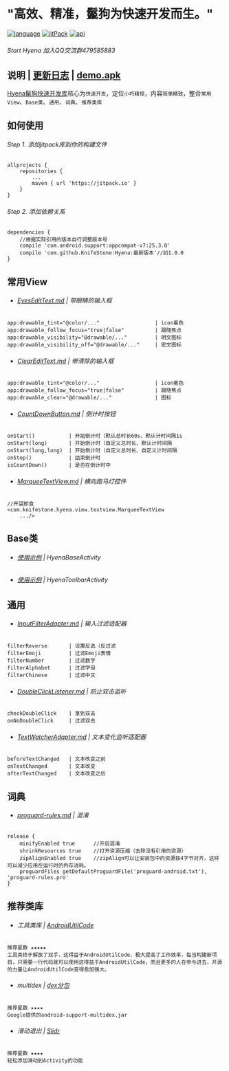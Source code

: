 # "高效、精准，鬣狗为快速开发而生。"

[![language][languageSvg]]() [![jitPack][jitPackSvg]][jitPack] [![api][apiSvg]][api]

###### Start Hyena 加入QQ交流群479585883

## 说明 | [更新日志][UpdateLog.md] | [demo.apk][蒲公英下载地址]

[Hyena鬣狗快速开发库][Hyena]核心为`快速开发`，定位`小巧精悍`，内容`简单精致`，整合`常用View`、`Base类`、`通用`、`词典`、`推荐类库`


## 如何使用

###### Step 1. 添加jitpack库到你的构建文件

```
allprojects {
    repositories {
        ...
        maven { url 'https://jitpack.io' }
    }
}
```

###### Step 2. 添加依赖关系

```
dependencies {
    //根据实际引用的版本自行调整版本号
    compile 'com.android.support:appcompat-v7:25.3.0'
    compile 'com.github.KnifeStone:Hyena:最新版本'//如1.0.0
}
```

## 常用View

* ###### [EyesEditText.md][EyesEditText.md] | 带眼睛的输入框

```
app:drawable_tint="@color/..."                  | icon着色
app:drawable_follow_focus="true|false"          | 跟随焦点
app:drawable_visibility="@drawable/..."         | 明文图标
app:drawable_visibility_off="@drawable/..."     | 密文图标
```

* ###### [ClearEditText.md][ClearEditText.md] | 带清除的输入框

```
app:drawable_tint="@color/..."                  | icon着色
app:drawable_follow_focus="true|false"          | 跟随焦点
app:drawable_clear="@drawable/..."              | 图标
```

* ###### [CountDownButton.md][CountDownButton.md] | 倒计时按钮

```
onStart()           | 开始倒计时（默认总时长60s、默认计时间隔1s
onStart(long)       | 开始倒计时（自定义总时长、默认计时间隔
onStart(long,long)  | 开始倒计时（自定义总时长、自定义计时间隔
onStop()            | 结束倒计时
isCountDown()       | 是否在倒计时中
```

* ###### [MarqueeTextView.md][MarqueeTextView.md] | 横向跑马灯控件

```
//开袋即食
<com.knifestone.hyena.view.textview.MarqueeTextView
    .../>
```

## Base类

* ###### [使用示例][HyenaBaseActivity.md] | HyenaBaseActivity

* ###### [使用示例][HyenaToolbarActivity.md] | HyenaToolbarActivity

## 通用

* ###### [InputFilterAdapter.md][InputFilterAdapter.md] | 输入过滤适配器

```
filterReverse       | 设置反选（反过滤
filterEmoji         | 过滤Emoji表情
filterNumber        | 过滤数字
filterAlphabet      | 过滤字母
filterChinese       | 过滤中文
```

* ###### [DoubleClickListener.md][DoubleClickListener.md] | 防止双击监听

```
checkDoubleClick    | 拿到双击
onNoDoubleClick     | 过滤双击
```

* ###### [TextWatcherAdapter.md][TextWatcherAdapter.md] | 文本变化监听适配器

```
beforeTextChanged   | 文本改变之前
onTextChanged       | 文本改变
afterTextChanged    | 文本改变之后
```

## 词典

* ###### [proguard-rules.md][proguard-rules.md] | 混淆

```
release {
    minifyEnabled true      //开启混淆
    shrinkResources true    //打开资源压缩（去除没有引用的资源）
    zipAlignEnabled true    //zipAlign可以让安装包中的资源按4字节对齐，这样可以减少应用在运行时的内存消耗。
    proguardFiles getDefaultProguardFile('proguard-android.txt'), 'proguard-rules.pro'
}
```

## 推荐类库

* ###### 工具类库 | [AndroidUtilCode][AndroidUtilCode]

```
推荐星数 ★★★★★
工具类终于解放了双手，这得益于AndroidUtilCode，极大提高了工作效率，每当构建新项目，只需要一行代码就可以使用这得益于AndroidUtilCode，而且更多的人在参与进去，开源的力量让AndroidUtilCode变得愈加强大。
```

* ###### multidex | [dex分包][multidex]

```
推荐星数 ★★★★
Google提供的android-support-multidex.jar
```

* ###### 滑动退出 | [Slidr][Slidr]

```
推荐星数 ★★★★
轻松添加滑动到Activity的功能
```

[languageSvg]:https://img.shields.io/badge/language-java-blue.svg
[jitPackSvg]:https://jitpack.io/v/KnifeStone/Hyena.svg
[jitPack]:https://jitpack.io/#KnifeStone/Hyena
[apiSvg]: https://img.shields.io/badge/API-15+-blue.svg
[api]: https://android-arsenal.com/api?level=15

[Hyena]:https://github.com/KnifeStone/Hyena
[蒲公英下载地址]:https://www.pgyer.com/72qN

[AndroidUtilCode]:https://github.com/Blankj/AndroidUtilCode
[Slidr]:https://github.com/r0adkll/Slidr
[multidex]:http://blog.csdn.net/gaozhan_csdn/article/details/51992100


[Hyena.jpg]:https://github.com/KnifeStone/Hyena/blob/master/images/Hyena.jpg
[UpdateLog.md]: https://github.com/KnifeStone/Hyena/blob/master/UpdateLog.md

[EyesEditText.md]:https://github.com/KnifeStone/Hyena/blob/master/wikis/EyesEditText.md
[ClearEditText.md]:https://github.com/KnifeStone/Hyena/blob/master/wikis/ClearEditText.md
[MarqueeTextView.md]:https://github.com/KnifeStone/Hyena/blob/master/wikis/MarqueeTextView.md
[CountDownButton.md]:https://github.com/KnifeStone/Hyena/blob/master/wikis/CountDownButton.md

[HyenaBaseActivity.md]:https://github.com/KnifeStone/Hyena/blob/master/wikis/HyenaBaseActivity.md
[HyenaToolbarActivity.md]:https://github.com/KnifeStone/Hyena/blob/master/wikis/HyenaToolbarActivity.md

[InputFilterAdapter.md]:https://github.com/KnifeStone/Hyena/blob/master/wikis/InputFilterAdapter.md
[DoubleClickListener.md]:https://github.com/KnifeStone/Hyena/blob/master/wikis/DoubleClickListener.md
[TextWatcherAdapter.md]:https://github.com/KnifeStone/Hyena/blob/master/wikis/TextWatcherAdapter.md

[proguard-rules.md]: https://github.com/KnifeStone/Hyena/blob/master/wikis/proguard-rules.md

